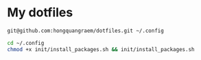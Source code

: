# My dotfiles

```bash
git@github.com:hongquangraem/dotfiles.git ~/.config
```

```bash
cd ~/.config
chmod +x init/install_packages.sh && init/install_packages.sh
```
